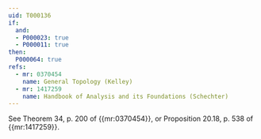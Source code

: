 ```yaml
---
uid: T000136
if:
  and:
  - P000023: true
  - P000011: true
then:
  P000064: true
refs:
  - mr: 0370454
    name: General Topology (Kelley)
  - mr: 1417259
    name: Handbook of Analysis and its Foundations (Schechter)
---
```


See Theorem 34, p. 200 of {{mr:0370454}}, or Proposition 20.18, p. 538 of {{mr:1417259}}.
